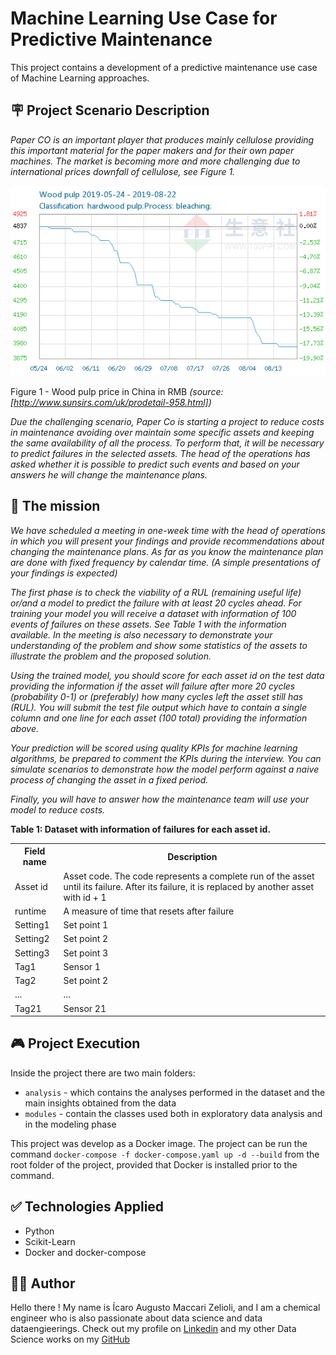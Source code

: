 # Machine Learning Use Case for Predictive Maintenance

This project contains a development of a predictive maintenance use case of Machine Learning approaches.

## 🪧 **Project Scenario Description**

*Paper CO is an important player that produces mainly cellulose providing this important material for the paper makers and for their own paper machines. The market is becoming more and more challenging due to international prices downfall of cellulose, see Figure 1.*

<img src="./img/wood_pulp.png">

Figure 1 - Wood pulp price in China in RMB *(source: [http://www.sunsirs.com/uk/prodetail-958.html])*

*Due the challenging scenario, Paper Co is starting a project to reduce costs in maintenance avoiding over maintain some specific assets and keeping the same availability of all the process. To perform that, it will be necessary to predict failures in the selected assets. 
The head of the operations has asked whether it is possible to predict such events and based on your answers he will change the maintenance plans.*

## 🎯 **The mission**

*We have scheduled a meeting in one-week time with the head of operations in which you will present your findings and provide recommendations about changing the maintenance plans. As far as you know the maintenance plan are done with fixed frequency by calendar time. (A simple presentations of your findings is expected)*

*The first phase is to check the viability of a RUL (remaining useful life) or/and a model to predict the failure with at least 20 cycles ahead. For training your model you will receive a dataset with information of 100 events of failures on these assets. See Table 1 with the information available. In the meeting is also necessary to demonstrate your understanding of the problem and show some statistics of the assets to illustrate the problem and the proposed solution.*

*Using the trained model, you should score for each asset id on the test data providing the information if the asset will failure after more 20 cycles (probability 0-1) or (preferably) how many cycles left the asset still has (RUL). You will submit the test file output which have to contain a single column and one line for each asset (100 total) providing the information above.*

*Your prediction will be scored using quality KPIs for machine learning algorithms, be prepared to comment the KPIs during the interview. You can simulate scenarios to demonstrate how the model perform against a naive process of changing the asset in a fixed period.*

*Finally, you will have to answer how the maintenance team will use your model to reduce costs.*

**Table 1: Dataset with information of failures for each asset id.**

<table>
    <tr>
        <th>Field name</th>
        <th>Description</th>
    </tr>
    <tr>
        <td>Asset id</td>
        <td>Asset code. The code represents a complete run of the asset until its failure. After its failure, it is replaced by another asset with id + 1</td>
    </tr>
    <tr>
        <td>runtime</td>
        <td>A measure of time that resets after failure</td>
    </tr>
    <tr>
        <td>Setting1</td>
        <td>Set point 1</td>
    </tr>
    <tr>
        <td>Setting2</td>
        <td>Set point 2</td>
    </tr>
    <tr>
        <td>Setting3</td>
        <td>Set point 3</td>
    </tr>
    <tr>
        <td>Tag1</td>
        <td>Sensor 1</td>
    </tr>
    <tr>
        <td>Tag2</td>
        <td>Set point 2</td>
    </tr>
    <tr>
        <td>...</td>
        <td>...</td>
    </tr>
    <tr>
        <td>Tag21</td>
        <td>Sensor 21</td>
    </tr>
</table>

## 🎮 Project Execution

Inside the project there are two main folders:

- `analysis` - which contains the analyses performed in the dataset and the main insights obtained from the data
- `modules` - contain the classes used both in exploratory data analysis and in the modeling phase

This project was develop as a Docker image. The project can be run the command `docker-compose -f docker-compose.yaml up -d --build` from the root folder of the project, provided that Docker is installed prior to the command.

## ✅ Technologies Applied

- Python
- Scikit-Learn
- Docker and docker-compose

## 👷‍♂️ Author

Hello there ! My name is Ícaro Augusto Maccari Zelioli, and I am a chemical engineer who is also passionate about data science and data dataengieerings. Check out my profile on [Linkedin](https://www.linkedin.com/in/%C3%ADcaro-augusto-maccari-zelioli/) and my other Data Science works on my [GitHub](https://github.com/IAugustoMZ)